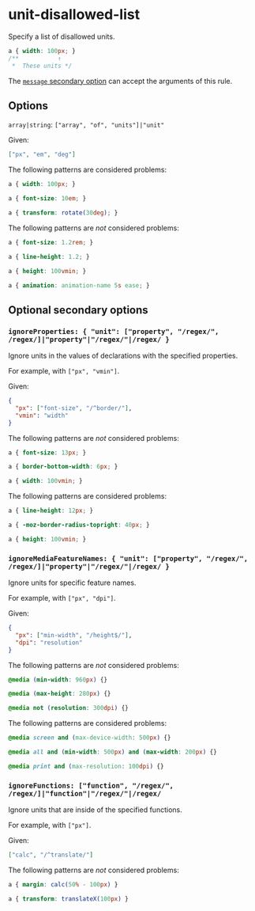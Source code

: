 # unit-disallowed-list

Specify a list of disallowed units.

<!-- prettier-ignore -->
```css
a { width: 100px; }
/**           ↑
 *  These units */
```

The [`message` secondary option](https://github.com/stylelint/stylelint/16.17.0/docs/user-guide/configure.md#message) can accept the arguments of this rule.

## Options

`array|string`: `["array", "of", "units"]|"unit"`

Given:

```json
["px", "em", "deg"]
```

The following patterns are considered problems:

<!-- prettier-ignore -->
```css
a { width: 100px; }
```

<!-- prettier-ignore -->
```css
a { font-size: 10em; }
```

<!-- prettier-ignore -->
```css
a { transform: rotate(30deg); }
```

The following patterns are _not_ considered problems:

<!-- prettier-ignore -->
```css
a { font-size: 1.2rem; }
```

<!-- prettier-ignore -->
```css
a { line-height: 1.2; }
```

<!-- prettier-ignore -->
```css
a { height: 100vmin; }
```

<!-- prettier-ignore -->
```css
a { animation: animation-name 5s ease; }
```

## Optional secondary options

### `ignoreProperties: { "unit": ["property", "/regex/", /regex/]|"property"|"/regex/"|/regex/ }`

Ignore units in the values of declarations with the specified properties.

For example, with `["px", "vmin"]`.

Given:

```json
{
  "px": ["font-size", "/^border/"],
  "vmin": "width"
}
```

The following patterns are _not_ considered problems:

<!-- prettier-ignore -->
```css
a { font-size: 13px; }
```

<!-- prettier-ignore -->
```css
a { border-bottom-width: 6px; }
```

<!-- prettier-ignore -->
```css
a { width: 100vmin; }
```

The following patterns are considered problems:

<!-- prettier-ignore -->
```css
a { line-height: 12px; }
```

<!-- prettier-ignore -->
```css
a { -moz-border-radius-topright: 40px; }
```

<!-- prettier-ignore -->
```css
a { height: 100vmin; }
```

### `ignoreMediaFeatureNames: { "unit": ["property", "/regex/", /regex/]|"property"|"/regex/"|/regex/ }`

Ignore units for specific feature names.

For example, with `["px", "dpi"]`.

Given:

```json
{
  "px": ["min-width", "/height$/"],
  "dpi": "resolution"
}
```

The following patterns are _not_ considered problems:

<!-- prettier-ignore -->
```css
@media (min-width: 960px) {}
```

<!-- prettier-ignore -->
```css
@media (max-height: 280px) {}
```

<!-- prettier-ignore -->
```css
@media not (resolution: 300dpi) {}
```

The following patterns are considered problems:

<!-- prettier-ignore -->
```css
@media screen and (max-device-width: 500px) {}
```

<!-- prettier-ignore -->
```css
@media all and (min-width: 500px) and (max-width: 200px) {}
```

<!-- prettier-ignore -->
```css
@media print and (max-resolution: 100dpi) {}
```

### `ignoreFunctions: ["function", "/regex/", /regex/]|"function"|"/regex/"|/regex/`

Ignore units that are inside of the specified functions.

For example, with `["px"]`.

Given:

```json
["calc", "/^translate/"]
```

The following patterns are _not_ considered problems:

<!-- prettier-ignore -->
```css
a { margin: calc(50% - 100px) }
```

<!-- prettier-ignore -->
```css
a { transform: translateX(100px) }
```
